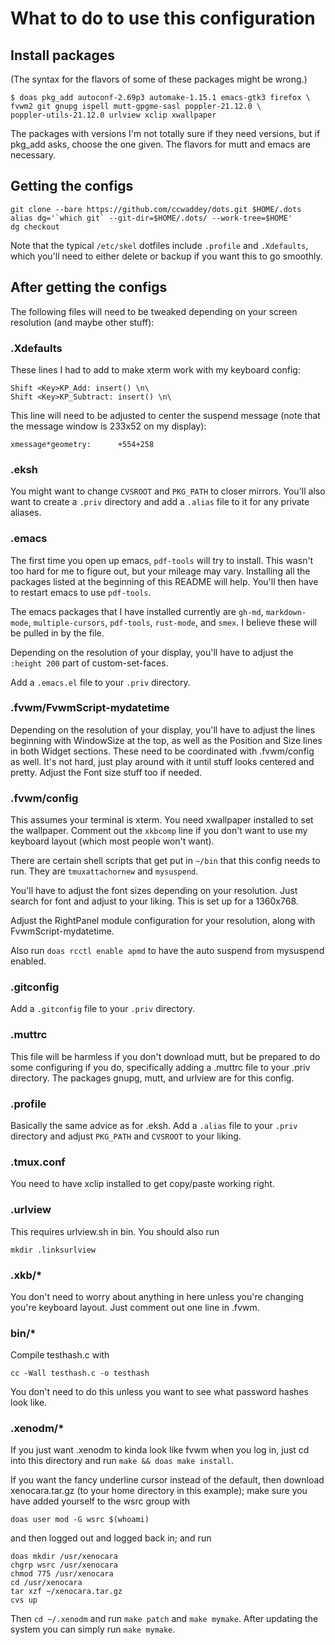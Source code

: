 # What to do to use this configuration

## Install packages

(The syntax for the flavors of some of these packages might be wrong.)

    $ doas pkg_add autoconf-2.69p3 automake-1.15.1 emacs-gtk3 firefox \
	fvwm2 git gnupg ispell mutt-gpgme-sasl poppler-21.12.0 \
	poppler-utils-21.12.0 urlview xclip xwallpaper

The packages with versions I'm not totally sure if they need versions,
but if pkg_add asks, choose the one given. The flavors for mutt and
emacs are necessary.

## Getting the configs

    git clone --bare https://github.com/ccwaddey/dots.git $HOME/.dots
    alias dg='`which git` --git-dir=$HOME/.dots/ --work-tree=$HOME'
    dg checkout

Note that the typical `/etc/skel` dotfiles include `.profile` and
`.Xdefaults`, which you'll need to either delete or backup if you want
this to go smoothly.

## After getting the configs

The following files will need to be tweaked depending on your
screen resolution (and maybe other stuff):

### .Xdefaults

These lines I had to add to make xterm work with my keyboard config:

	Shift <Key>KP_Add: insert() \n\
    Shift <Key>KP_Subtract: insert() \n\

This line will need to be adjusted to center the suspend message (note
that the message window is 233x52 on my display):

    xmessage*geometry:      +554+258

### .eksh

You might want to change `CVSROOT` and `PKG_PATH` to closer
mirrors. You'll also want to create a `.priv` directory and add a
`.alias` file to it for any private aliases.

### .emacs

The first time you open up emacs, `pdf-tools` will try to install. This
wasn't too hard for me to figure out, but your mileage may
vary. Installing all the packages listed at the beginning of this
README will help. You'll then have to restart emacs to use `pdf-tools`.

The emacs packages that I have installed currently are `gh-md`,
`markdown-mode`, `multiple-cursors`, `pdf-tools`, `rust-mode`, and
`smex`. I believe these will be pulled in by the file.

Depending on the resolution of your display, you'll have to adjust the
`:height 200` part of custom-set-faces.

Add a `.emacs.el` file to your `.priv` directory.

### .fvwm/FvwmScript-mydatetime

Depending on the resolution of your display, you'll have to adjust the
lines beginning with WindowSize at the top, as well as the Position
and Size lines in both Widget sections. These need to be coordinated
with .fvwm/config as well. It's not hard, just play around with it
until stuff looks centered and pretty. Adjust the Font size stuff too
if needed.

### .fvwm/config

This assumes your terminal is xterm. You need xwallpaper installed to
set the wallpaper. Comment out the `xkbcomp` line if you don't want to
use my keyboard layout (which most people won't want).

There are certain shell scripts that get put in `~/bin` that this config
needs to run. They are `tmuxattachornew` and `mysuspend`.

You'll have to adjust the font sizes depending on your
resolution. Just search for font and adjust to your liking. This is
set up for a 1360x768.

Adjust the RightPanel module configuration for your resolution, along
with FvwmScript-mydatetime.

Also run `doas rcctl enable apmd` to have the auto suspend from
mysuspend enabled.

### .gitconfig

Add a `.gitconfig` file to your `.priv` directory.

### .muttrc

This file will be harmless if you don't download mutt, but be prepared
to do some configuring if you do, specifically adding a .muttrc file
to your .priv directory. The packages gnupg, mutt, and urlview are for
this config.

### .profile

Basically the same advice as for .eksh. Add a `.alias` file to your
`.priv` directory and adjust `PKG_PATH` and `CVSROOT` to your liking.

### .tmux.conf

You need to have xclip installed to get copy/paste working right.

### .urlview

This requires urlview.sh in bin. You should also run 

    mkdir .linksurlview

### .xkb/*

You don't need to worry about anything in here unless you're changing
you're keyboard layout. Just comment out one line in .fvwm.

### bin/*

Compile testhash.c with

    cc -Wall testhash.c -o testhash

You don't need to do this unless you want to see what password hashes
look like.

### .xenodm/*

If you just want .xenodm to kinda look like fvwm when you log in, just
cd into this directory and run `make && doas make install`.

If you want the fancy underline cursor instead of the default, then
download xenocara.tar.gz (to your home directory in this example);
make sure you have added yourself to the wsrc group with

    doas user mod -G wsrc $(whoami)

and then logged out and logged back in; and run 

    doas mkdir /usr/xenocara
	chgrp wsrc /usr/xenocara
	chmod 775 /usr/xenocara
	cd /usr/xenocara
	tar xzf ~/xenocara.tar.gz
	cvs up

Then `cd ~/.xenodm` and run `make patch` and `make mymake`. After
updating the system you can simply run `make mymake`.
